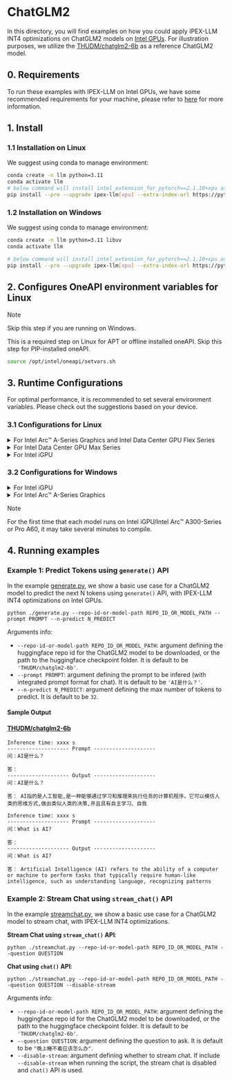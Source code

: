 # ChatGLM2

In this directory, you will find examples on how you could apply IPEX-LLM INT4 optimizations on ChatGLM2 models on [Intel GPUs](../../../README.md). For illustration purposes, we utilize the [THUDM/chatglm2-6b](https://huggingface.co/THUDM/chatglm2-6b) as a reference ChatGLM2 model.

## 0. Requirements
To run these examples with IPEX-LLM on Intel GPUs, we have some recommended requirements for your machine, please refer to [here](../../../README.md#requirements) for more information.

## 1. Install
### 1.1 Installation on Linux
We suggest using conda to manage environment:
```bash
conda create -n llm python=3.11
conda activate llm
# below command will install intel_extension_for_pytorch==2.1.10+xpu as default
pip install --pre --upgrade ipex-llm[xpu] --extra-index-url https://pytorch-extension.intel.com/release-whl/stable/xpu/us/
```

### 1.2 Installation on Windows
We suggest using conda to manage environment:
```bash
conda create -n llm python=3.11 libuv
conda activate llm

# below command will install intel_extension_for_pytorch==2.1.10+xpu as default
pip install --pre --upgrade ipex-llm[xpu] --extra-index-url https://pytorch-extension.intel.com/release-whl/stable/xpu/us/
```

## 2. Configures OneAPI environment variables for Linux

> [!NOTE]
> Skip this step if you are running on Windows.

This is a required step on Linux for APT or offline installed oneAPI. Skip this step for PIP-installed oneAPI.

```bash
source /opt/intel/oneapi/setvars.sh
```

## 3. Runtime Configurations
For optimal performance, it is recommended to set several environment variables. Please check out the suggestions based on your device.
### 3.1 Configurations for Linux
<details>

<summary>For Intel Arc™ A-Series Graphics and Intel Data Center GPU Flex Series</summary>

```bash
export USE_XETLA=OFF
export SYCL_PI_LEVEL_ZERO_USE_IMMEDIATE_COMMANDLISTS=1
export SYCL_CACHE_PERSISTENT=1
```

</details>

<details>

<summary>For Intel Data Center GPU Max Series</summary>

```bash
export LD_PRELOAD=${LD_PRELOAD}:${CONDA_PREFIX}/lib/libtcmalloc.so
export SYCL_PI_LEVEL_ZERO_USE_IMMEDIATE_COMMANDLISTS=1
export SYCL_CACHE_PERSISTENT=1
export ENABLE_SDP_FUSION=1
```
> Note: Please note that `libtcmalloc.so` can be installed by `conda install -c conda-forge -y gperftools=2.10`.
</details>

<details>

<summary>For Intel iGPU</summary>

```bash
export SYCL_CACHE_PERSISTENT=1
export BIGDL_LLM_XMX_DISABLED=1
```

</details>

### 3.2 Configurations for Windows
<details>

<summary>For Intel iGPU</summary>

```cmd
set SYCL_CACHE_PERSISTENT=1
set BIGDL_LLM_XMX_DISABLED=1
```

</details>

<details>

<summary>For Intel Arc™ A-Series Graphics</summary>

```cmd
set SYCL_CACHE_PERSISTENT=1
```

</details>

> [!NOTE]
> For the first time that each model runs on Intel iGPU/Intel Arc™ A300-Series or Pro A60, it may take several minutes to compile.

## 4. Running examples

### Example 1: Predict Tokens using `generate()` API
In the example [generate.py](./generate.py), we show a basic use case for a ChatGLM2 model to predict the next N tokens using `generate()` API, with IPEX-LLM INT4 optimizations on Intel GPUs.

```
python ./generate.py --repo-id-or-model-path REPO_ID_OR_MODEL_PATH --prompt PROMPT --n-predict N_PREDICT
```

Arguments info:
- `--repo-id-or-model-path REPO_ID_OR_MODEL_PATH`: argument defining the huggingface repo id for the ChatGLM2 model to be downloaded, or the path to the huggingface checkpoint folder. It is default to be `'THUDM/chatglm2-6b'`.
- `--prompt PROMPT`: argument defining the prompt to be infered (with integrated prompt format for chat). It is default to be `'AI是什么？'`.
- `--n-predict N_PREDICT`: argument defining the max number of tokens to predict. It is default to be `32`.

#### Sample Output
#### [THUDM/chatglm2-6b](https://huggingface.co/THUDM/chatglm2-6b)
```log
Inference time: xxxx s
-------------------- Prompt --------------------
问：AI是什么？

答：
-------------------- Output --------------------
问：AI是什么？

答： AI指的是人工智能,是一种能够通过学习和推理来执行任务的计算机程序。它可以模仿人类的思维方式,做出类似人类的决策,并且具有自主学习、自我
```

```log
Inference time: xxxx s
-------------------- Prompt --------------------
问：What is AI?

答：
-------------------- Output --------------------
问：What is AI?

答： Artificial Intelligence (AI) refers to the ability of a computer or machine to perform tasks that typically require human-like intelligence, such as understanding language, recognizing patterns
```

### Example 2: Stream Chat using `stream_chat()` API
In the example [streamchat.py](./streamchat.py), we show a basic use case for a ChatGLM2 model to stream chat, with IPEX-LLM INT4 optimizations.

**Stream Chat using `stream_chat()` API**:
```
python ./streamchat.py --repo-id-or-model-path REPO_ID_OR_MODEL_PATH --question QUESTION
```

**Chat using `chat()` API**:
```
python ./streamchat.py --repo-id-or-model-path REPO_ID_OR_MODEL_PATH --question QUESTION --disable-stream
```

Arguments info:
- `--repo-id-or-model-path REPO_ID_OR_MODEL_PATH`: argument defining the huggingface repo id for the ChatGLM2 model to be downloaded, or the path to the huggingface checkpoint folder. It is default to be `'THUDM/chatglm2-6b'`.
- `--question QUESTION`: argument defining the question to ask. It is default to be `"晚上睡不着应该怎么办"`.
- `--disable-stream`: argument defining whether to stream chat. If include `--disable-stream` when running the script, the stream chat is disabled and `chat()` API is used.
